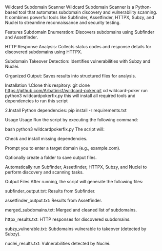 Wildcard Subdomain Scanner
Wildcard Subdomain Scanner is a Python-based tool that automates subdomain discovery and vulnerability scanning. It combines powerful tools like Subfinder, Assetfinder, HTTPX, Subzy, and Nuclei to streamline reconnaissance and security testing.

Features
Subdomain Enumeration: Discovers subdomains using Subfinder and Assetfinder.

HTTP Response Analysis: Collects status codes and response details for discovered subdomains using HTTPX.

Subdomain Takeover Detection: Identifies vulnerabilities with Subzy and Nuclei.

Organized Output: Saves results into structured files for analysis.

Installation
1.Clone this respitory:
git clone https://github.com/Arbatinis1/wildcard-poker.git
cd wildcard-poker
run python3 wildcardpokerfix.py this will install all required tools and dependencies to run this script

2.Install Python dependencies:
pip install -r requirements.txt

Usage
Usage
Run the script by executing the following command:

bash
python3 wildcardpokerfix.py
The script will:

Check and install missing dependencies.

Prompt you to enter a target domain (e.g., example.com).

Optionally create a folder to save output files.

Automatically run Subfinder, Assetfinder, HTTPX, Subzy, and Nuclei to perform discovery and scanning tasks.

Output Files
After running, the script will generate the following files:

subfinder_output.txt: Results from Subfinder.

assetfinder_output.txt: Results from Assetfinder.

merged_subdomains.txt: Merged and cleaned list of subdomains.

httpx_results.txt: HTTP responses for discovered subdomains.

subzy_vulnerable.txt: Subdomains vulnerable to takeover (detected by Subzy).

nuclei_results.txt: Vulnerabilities detected by Nuclei.
